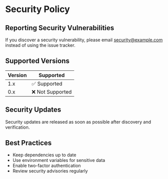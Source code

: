 # Security Policy

## Reporting Security Vulnerabilities

If you discover a security vulnerability, please email security@example.com instead of using the issue tracker.

## Supported Versions

| Version | Supported        |
| ------- | ---------------- |
| 1.x     | ✅ Supported     |
| 0.x     | ❌ Not Supported |

## Security Updates

Security updates are released as soon as possible after discovery and verification.

## Best Practices

- Keep dependencies up to date
- Use environment variables for sensitive data
- Enable two-factor authentication
- Review security advisories regularly
